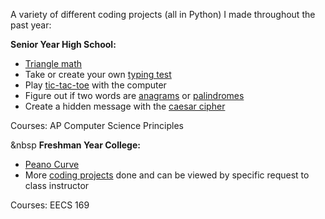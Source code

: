 A variety of different coding projects (all in Python) I made throughout the past year:


**Senior Year High School:**
* [Triangle math](./highschool/triangle_math.py)
* Take or create your own [typing test](./highschool/typing_test.py)
* Play [tic-tac-toe](./highschool/tic_tac_toe.py) with the computer
* Figure out if two words are [anagrams](./highschool/anagrams.py) or [palindromes](./highschool/palindrome.py)
* Create a hidden message with the [caesar cipher](./highschool/caesar_cipher.py)

Courses: AP Computer Science Principles

&nbsp
**Freshman Year College:**
* [Peano Curve](./freshmancollege/peano.py)
* More [coding projects](https://wiki.ittc.ku.edu/ittc_wiki/index.php?title=EECS168:Labs) done and can be viewed by specific request to class instructor

Courses: EECS 169

